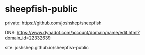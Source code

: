 # sheepfish-public

private: https://github.com/joshshep/sheepfish

DNS: https://www.dynadot.com/account/domain/name/edit.html?domain_id=22332639

site: joshshep.github.io/sheepfish-public
